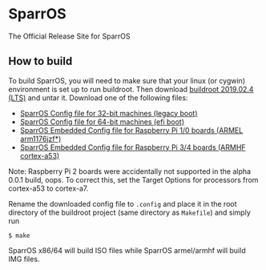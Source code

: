 # SparrOS
The Official Release Site for SparrOS

## How to build

To build SparrOS, you will need to make sure that your linux (or cygwin) environment is set up to run buildroot. Then download [buildroot 2019.02.4 (LTS)](https://buildroot.org/downloads/buildroot-2019.02.8.tar.gz) and untar it. Download one of the following files:

* [SparrOS Config file for 32-bit machines (legacy boot)](https://raw.githubusercontent.com/SparrOSDeveloperTeam/sparros/master/config-sparros-x86)
* [SparrOS Config file for 64-bit machines (efi boot)](https://raw.githubusercontent.com/SparrOSDeveloperTeam/sparros/master/config-sparros-x64)
* [SparrOS Embedded Config file for Raspberry Pi 1/0 boards (ARMEL arm1176jzf*)](https://raw.githubusercontent.com/SparrOSDeveloperTeam/sparros-pi/master/config-sparros-embedded-armel)
* [SparrOS Embedded Config file for Raspberry Pi 3/4 boards (ARMHF cortex-a53)](https://raw.githubusercontent.com/SparrOSDeveloperTeam/sparros-pi/master/config-sparros-embedded-armhf)

Note: Raspberry Pi 2 boards were accidentally not supported in the alpha 0.0.1 build, oops. To correct this, set the Target Options for processors from cortex-a53 to cortex-a7.

Rename the downloaded config file to `.config` and place it in the root directory of the buildroot project (same directory as `Makefile`) and simply run

```
$ make
```

SparrOS x86/64 will build ISO files while SparrOS armel/armhf will build IMG files.
